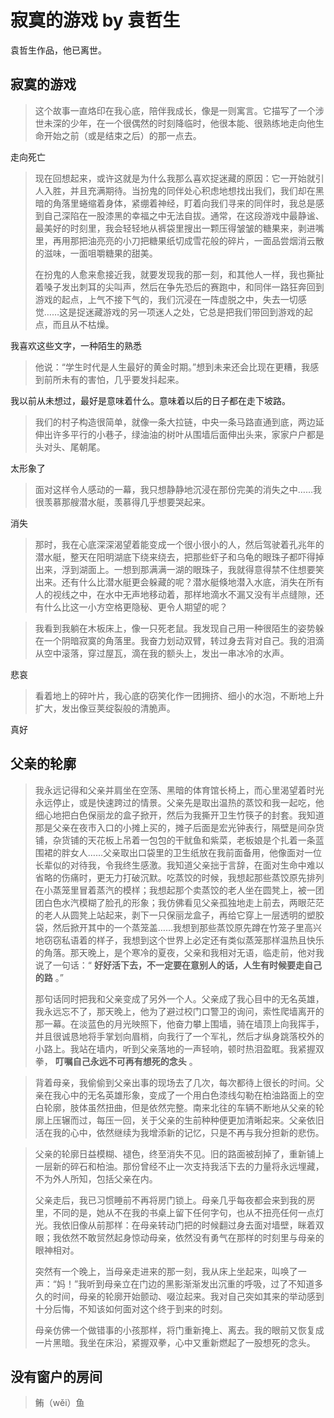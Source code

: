 # 寂寞的游戏 by 袁哲生

袁哲生作品，他已离世。

## 寂寞的游戏

> 这个故事一直烙印在我心底，陪伴我成长，像是一则寓言。它描写了一个涉世未深的少年，在一个很偶然的时刻降临时，他很本能、很熟练地走向他生命开始之前（或是结束之后）的那一点去。

走向死亡

> 现在回想起来，或许这就是为什么我那么喜欢捉迷藏的原因：它一开始就引人入胜，并且充满期待。当扮鬼的同伴处心积虑地想找出我们，我们却在黑暗的角落里蜷缩着身体，紧绷着神经，盯着向我们寻来的同伴时，我总是感到自己深陷在一股漆黑的幸福之中无法自拔。通常，在这段游戏中最静谧、最美好的时刻里，我会轻轻地从裤袋里搜出一颗压得皱皱的糖果来，剥进嘴里，再用那把油亮亮的小刀把糖果纸切成雪花般的碎片，一面品尝烟消云散的滋味，一面咀嚼糖果的甜美。
>
> 在扮鬼的人愈来愈接近我，就要发现我的那一刻，和其他人一样，我也撕扯着嗓子发出刺耳的尖叫声，然后在争先恐后的赛跑中，和同伴一路狂奔回到游戏的起点，上气不接下气的，我们沉浸在一阵虚脱之中，失去一切感觉……这是捉迷藏游戏的另一项迷人之处，它总是把我们带回到游戏的起点，而且从不枯燥。

我喜欢这些文字，一种陌生的熟悉

> 他说：“学生时代是人生最好的黄金时期。”想到未来还会比现在更糟，我感到前所未有的害怕，几乎要发抖起来。

我以前从未想过，最好是意味着什么。意味着以后的日子都在走下坡路。

> 我们的村子构造很简单，就像一条大拉链，中央一条马路直通到底，两边延伸出许多平行的小巷子，绿油油的树叶从围墙后面伸出头来，家家户户都是头对头、尾朝尾。

太形象了

> 面对这样令人感动的一幕，我只想静静地沉浸在那份完美的消失之中……我很羡慕那艘潜水艇，羡慕得几乎想要哭起来。

消失

> 那时，我在心底深深渴望着能变成一个很小很小的人，然后驾驶着孔兆年的潜水艇，整天在阳明湖底下绕来绕去，把那些虾子和乌龟的眼珠子都吓得掉出来，浮到湖面上。一想到那满满一湖的眼珠子，我就得意得禁不住想要笑出来。还有什么比潜水艇更会躲藏的呢？潜水艇倏地潜入水底，消失在所有人的视线之中，在水中无声地移动着，那样地滴水不漏又没有半点缝隙，还有什么比这一小方空格更隐秘、更令人期望的呢？



> 我看到我躺在木板床上，像一只死老鼠。我发现自己用一种很陌生的姿势躲在一个阴暗寂寞的角落里。我奋力划动双臂，转过身去背对自己。我的泪滴从空中滚落，穿过屋瓦，滴在我的额头上，发出一串冰冷的水声。

悲哀

> 看着地上的碎叶片，我心底的窃笑化作一团拥挤、细小的水泡，不断地上升扩大，发出像豆荚绽裂般的清脆声。

真好


## 父亲的轮廓

> 我永远记得和父亲并肩坐在空荡、黑暗的体育馆长椅上，而心里渴望着时光永远停止，或是快速跨过的情景。父亲先是取出温热的蒸饺和我一起吃，他细心地把白色保丽龙的盒子掀开，然后为我撕开卫生竹筷子的封套。我知道那是父亲在夜市入口的小摊上买的，摊子后面是宏光钟表行，隔壁是间杂货铺，杂货铺的天花板上吊着一包包的干鱿鱼和紫菜，老板娘是个扎着一条蓝围裙的胖女人……父亲取出口袋里的卫生纸放在我前面备用，他像面对一位长辈似的对待我，令我终生感激。我知道父亲拙于言辞，在面对生命中难以省略的伤痛时，更无力打破沉默。吃蒸饺的时候，我想起那些蒸饺原先排列在小蒸笼里冒着蒸汽的模样；我想起那个卖蒸饺的老人坐在圆凳上，被一团团白色水汽模糊了脸孔的形象；我仿佛看见父亲孤独地走上前去，两眼茫茫的老人从圆凳上站起来，剥下一只保丽龙盒子，再给它穿上一层透明的塑胶袋，然后掀开其中的一个蒸笼盖……我想到那些蒸饺原先蹲在竹笼子里高兴地窃窃私语着的样子，我想到这个世界上必定还有类似蒸笼那样温热且快乐的角落。那天晚上，是个寒冷的夏夜，父亲和我相对无语，临走前，他对我说了一句话：“ **好好活下去，不一定要在意别人的话，人生有时候要走自己的路** 。”
>
> 那句话同时把我和父亲变成了另外一个人。父亲成了我心目中的无名英雄，我永远忘不了，那天晚上，他为了避过校门口警卫的询问，索性爬墙离开的那一幕。在淡蓝色的月光映照下，他奋力攀上围墙，骑在墙顶上向我挥手，并且很诚恳地将手掌划向眉梢，向我行了一个军礼，然后才纵身跳落校外的小路上。我站在墙内，听到父亲落地的一声轻响，顿时热泪盈眶。我紧握双拳， **叮嘱自己永远不可再有想死的念头** 。



> 背着母亲，我偷偷到父亲出事的现场去了几次，每次都待上很长的时间。父亲在我心中的无名英雄形象，变成了一个用白色漆线勾勒在柏油路面上的空白轮廓，肢体虽然扭曲，但是依然完整。南来北往的车辆不断地从父亲的轮廓上压辗而过，每压一回，关于父亲的生前种种便更加清晰起来。父亲依旧活在我的心中，依然继续为我增添新的记忆，只是不再与我分担新的悲伤。



> 父亲的轮廓日益模糊、褪色，终至消失不见。旧的路面被刮掉了，重新铺上一层新的碎石和柏油。那份曾经不止一次支持我活下去的力量将永远埋藏，不为外人所知，包括父亲在内。
>
> 父亲走后，我已习惯睡前不再将房门锁上。母亲几乎每夜都会来到我的房里，不同的是，她从不在我的书桌上留下任何字句，也从不扭亮任何一点灯光。我依旧像从前那样：在母亲转动门把的时候翻过身去面对墙壁，眯着双眼；我依然不敢贸然起身惊动母亲，依然没有勇气在那样的时刻里与母亲的眼神相对。
>
> 突然有一个晚上，当母亲走进来的那一刻，我从床上坐起来，叫唤了一声：“妈！”我听到母亲立在门边的黑影渐渐发出沉重的呼吸，过了不知道多久的时间，母亲的轮廓开始颤动、啜泣起来。我对自己突如其来的举动感到十分后悔，不知该如何面对这个终于到来的时刻。
>
> 母亲仿佛一个做错事的小孩那样，将门重新掩上、离去。我的眼前又恢复成一片黑暗。我坐在床沿，紧握双拳，心中又重新燃起了一股想死的念头。

## 没有窗户的房间

> 鲔（wěi）鱼
